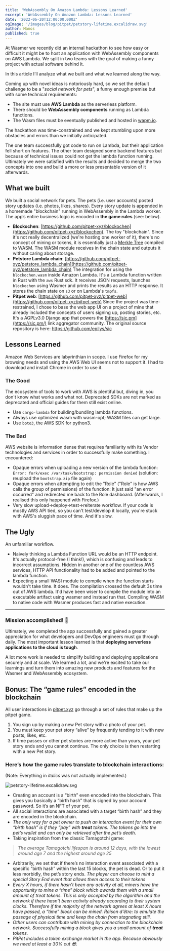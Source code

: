```yaml
---
title: 'WebAssembly On Amazon Lambda: Lessons Learned'
excerpt: 'WebAssembly On Amazon Lambda: Lessons Learned'
date: '2022-06-20T12:00:00.000Z'
ogImage: '/images/blog/pitpet/petstory-lifetime.excalidraw.svg'
author: Manos
published: true
---
```


At Wasmer we recently did an internal hackathon to see how easy or difficult it might be to host an application with WebAssembly components on AWS Lambda. We split in two teams with the goal of making a funny project with actual software behind it.

In this article I’ll analyze what we built and what we learned along the way.

Coming up with novel ideas is notoriously hard, so we set the default challenge to be a "_social network for pets_", a funny enough premise but with some technical requirements:

- The site must use **AWS Lambda** as the serverless platform.
- There should be **WebAssembly components** running as Lambda functions.
- The Wasm files must be eventually published and hosted in [wapm.io](http://wapm.io/).

The hackathon was time-constrained and we kept stumbling upon more obstacles and errors than we initially anticipated.

The one team successfully got code to run on Lambda, but their application fell short on features. The other team designed some backend features but because of technical issues could not get the lambda function running. Ultimately we were satisfied with the results and decided to merge the two concepts into one and build a more or less presentable version of it afterwards.

## What we built

We built a social network for pets. The pets (i.e. user accounts) posted story updates (i.e. photos, likes, shares). Every story update is appended in a homemade "blockchain" running in WebAssembly in the Lambda worker. The app’s entire business logic is encoded in **the game rules** (see: below).

- **Blockochen**: [https://github.com/pitpet-xyz/blockochen](https://github.com/pitpet-xyz/blockochen).
  The toy "blockchain". Since it's not really decentralized (we're hosting one worker of it), there's no concept of mining or tokens, it is essentially just a [Merkle Tree](https://en.wikipedia.org/wiki/Merkle_tree) compiled to WASM. The WASM module receives in the chain state and outputs it without caring about storage.
- **Petstore Lambda chain**: [https://github.com/pitpet-xyz/petstore_lambda_chain](https://github.com/pitpet-xyz/petstore_lambda_chain)
  The integration for using the `blockochen.wasm` inside Amazon Lambda. It's a Lambda function written in Rust with the `aws` Rust sdk. It receives JSON requests, launches `blockochen` using Wasmer and prints the results as an HTTP response. It stores the chain state on `s3` or on Lambda's `tmpfs`.
- **Pitpet web**: [https://github.com/pitpet-xyz/pitpet-web](https://github.com/pitpet-xyz/pitpet-web)
  Since the project was time-restrained, I chose to base the web app UI
  on a project of mine that already included the concepts of users
  signing up, posting stories, etc. It's a AGPLv3.0 Django app that powers the
  [https://sic.pm](https://sic.pm/) link aggregator community. The original source repository is here: https://github.com/epilys/sic

## Lessons Learned

Amazon Web Services are labyrinthian in scope. I use Firefox for my browsing needs and using the AWS Web UI seems not to support it. I had to download and install Chrome in order to use it.

### The Good

The ecosystem of tools to work with AWS is plentiful but, diving in, you don't know what works and what not. Deprecated SDKs are not marked as deprecated and official guides for them still exist online.

- Use `cargo-lambda` for building/bundling lambda functions.
- Always use optimized wasm with wasm-opt; WASM files can get large.
- Use `boto3`, the AWS SDK for python3.

### The **Bad**

AWS website is information dense that requires familiarity with its Vendor technologies and services in order to successfully make something. I encountered:

- Opaque errors when uploading a new version of the lambda function: `Error: fork/exec /var/task/bootstrap: permission denied` (solution: reupload the `bootstrap.zip` file again)
- Opaque errors when attempting to edit the "Role" ("Role" is how AWS calls the group of permissions) of the function: It just said "an error occurred" and redirected me back to the Role dashboard. (Afterwards, I realised this only happened with Firefox.)
- Very slow upload->deploy->test->reiterate workflow. If your code is mostly AWS API tied, so you can't test/develop it locally, you're stuck with AWS's sluggish pace of time. And it's slow.

## The Ugly

An unfamiliar workflow.

- Naively thinking a Lambda Function URL would be an HTTP endpoint. It's actually protocol-free (I think!), which is confusing and leads to incorrect assumptions. Hidden in another one of the countless AWS services, HTTP API functionality had to be added and pointed to the lambda function.
- Expecting a small WASI module to compile when the function starts wouldn't take time. It does. The compilation crossed the default 3s time out of AWS lambda. It'd have been wiser to compile the module into an executable artifact using wasmer and instead run that. Compiling WASM to native code with Wasmer produces fast and native execution.

---

### Mission accomplished! 🎉

Ultimately, we completed the app successfully and gained a greater appreciation for what developers and DevOps engineers must go through daily. The most important lesson learned is that **deploying serverless applications to the cloud is tough**.

A lot more work is needed to simplify building and deploying applications securely and at scale. We learned a lot, and we're excited to take our learnings and turn them into amazing new products and features for the Wasmer and WebAssembly ecosystem.

## Bonus: The “game rules” encoded in the blockchain

All user interactions in [pitpet.xyz](http://pitpet.xyz) go through a set of rules that make up the pitpet game.

1. You sign up by making a new Pet story with a photo of your pet.
2. You must keep your pet story “alive” by frequently tending to it with new posts, likes, etc.
3. If time passes or other pet stories are more active than yours, your pet story ends and you cannot continue. The only choice is then restarting with a new Pet story.

### Here’s how the game rules translate to blockchain interactions:

(Note: Everything in _italics_ was not actually implemented.)

![petstory-lifetime.excalidraw.svg](/images/blog/pitpet/petstory-lifetime.excalidraw.svg)

- Creating an account is a “birth” even encoded into the blockchain. This gives you basically a “birth hash” that is signed by your account password. So it’s an NFT of your pet.
- All social interactions are associated with a target “birth hash” and they are encoded in the blockchain.
- _The only way for a pet owner to push an interaction event for their own “birth hash” is if they “pay” with **treat** tokens. The tokens go into the pet’s wallet and can only be retrieved after the pet’s death._
- Taking inspiration from the classic Tamagotchi game:

> _The average Tamagotchi lifespan is around 12 days, with the lowest around age 7 and the highest around age 25_

- Arbitrarily, we set that if there’s no interaction event associated with a specific “birth hash” within the last 15 blocks, the pet is dead. Or to put it less morbidly, the pet’s story ends. _The player can choose to mint a special Story End event that allows them access to their tokens_
- _Every X hours, if there hasn’t been any activity at all, miners have the opportunity to mine a “time” block which awards them with a small amount of treat tokens. This is only accepted by the algorithm and the network if there hasn’t been activity already according to their system clocks. Therefore if the majority of the network agrees at least X hours have passed, a “time” block can be mined. Raison d'être: to emulate the passage of physical time and keep the chain from stagnating still._
- _Other users can contribute with mining by connection to the blockchain network. Successfully mining a block gives you a small amount of **treat** tokens._
- _PitPet includes a token exchange market in the app. Because obviously we need at least a 30% cut 😎._
